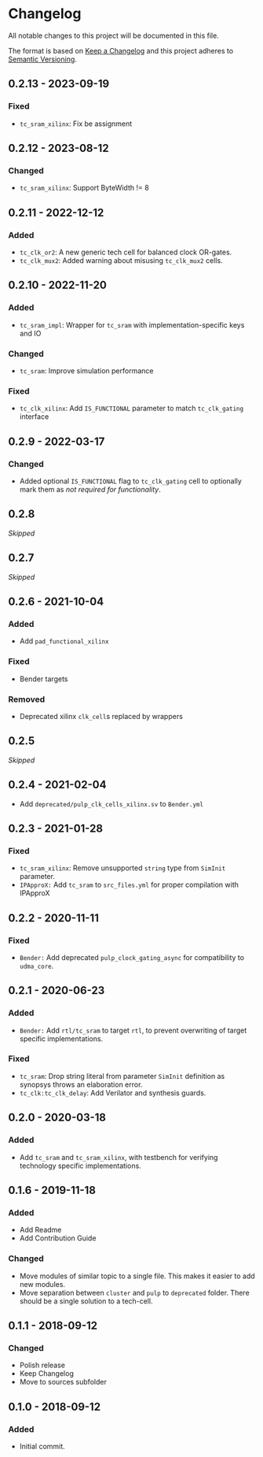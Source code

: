 # Changelog
All notable changes to this project will be documented in this file.

The format is based on [Keep a Changelog](http://keepachangelog.com/en/1.0.0/)
and this project adheres to [Semantic Versioning](http://semver.org/spec/v2.0.0.html).

## 0.2.13 - 2023-09-19
### Fixed
- `tc_sram_xilinx`: Fix be assignment

## 0.2.12 - 2023-08-12
### Changed
- `tc_sram_xilinx`: Support ByteWidth != 8

## 0.2.11 - 2022-12-12
### Added
- `tc_clk_or2`: A new generic tech cell for balanced clock OR-gates.
- `tc_clk_mux2`: Added warning about misusing `tc_clk_mux2` cells.

## 0.2.10 - 2022-11-20
### Added
- `tc_sram_impl`: Wrapper for `tc_sram` with implementation-specific keys and IO

### Changed
- `tc_sram`: Improve simulation performance

### Fixed
- `tc_clk_xilinx`: Add `IS_FUNCTIONAL` parameter to match `tc_clk_gating` interface

## 0.2.9 - 2022-03-17
### Changed
- Added optional `IS_FUNCTIONAL` flag to `tc_clk_gating` cell to optionally mark them as *not required for functionality*.

## 0.2.8
*Skipped*

## 0.2.7
*Skipped*

## 0.2.6 - 2021-10-04
### Added
- Add `pad_functional_xilinx`

### Fixed
- Bender targets

### Removed
- Deprecated xilinx `clk_cell`s replaced by wrappers

## 0.2.5
*Skipped*

## 0.2.4 - 2021-02-04
- Add `deprecated/pulp_clk_cells_xilinx.sv` to `Bender.yml`

## 0.2.3 - 2021-01-28
### Fixed
- `tc_sram_xilinx`: Remove unsupported `string` type from `SimInit` parameter.
- `IPApproX:` Add `tc_sram` to `src_files.yml` for proper compilation with IPApproX

## 0.2.2 - 2020-11-11
### Fixed
- `Bender:` Add deprecated `pulp_clock_gating_async` for compatibility to `udma_core`.

## 0.2.1 - 2020-06-23
### Added
- `Bender:` Add `rtl/tc_sram` to target `rtl`, to prevent overwriting of target specific implementations.

### Fixed
- `tc_sram`: Drop string literal from parameter `SimInit` definition as synopsys throws an elaboration error.
- `tc_clk:tc_clk_delay`: Add Verilator and synthesis guards.

## 0.2.0 - 2020-03-18
### Added
- Add `tc_sram` and `tc_sram_xilinx`, with testbench for verifying technology specific implementations.

## 0.1.6 - 2019-11-18
### Added
- Add Readme
- Add Contribution Guide

### Changed
- Move modules of similar topic to a single file. This makes it easier to add new modules.
- Move separation between `cluster` and `pulp` to `deprecated` folder. There should be a single solution to a tech-cell.

## 0.1.1 - 2018-09-12
### Changed
- Polish release
- Keep Changelog
- Move to sources subfolder

## 0.1.0 - 2018-09-12
### Added
- Initial commit.
